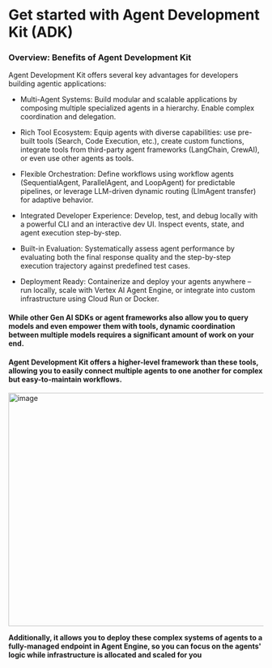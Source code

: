 # Get started with Agent Development Kit (ADK)

### Overview: Benefits of Agent Development Kit

Agent Development Kit offers several key advantages for developers building agentic applications:

* Multi-Agent Systems: Build modular and scalable applications by composing multiple specialized agents in a hierarchy. Enable complex coordination and delegation.

* Rich Tool Ecosystem: Equip agents with diverse capabilities: use pre-built tools (Search, Code Execution, etc.), create custom functions, integrate tools from third-party agent frameworks (LangChain, CrewAI), or even use other agents as tools.

* Flexible Orchestration: Define workflows using workflow agents (SequentialAgent, ParallelAgent, and LoopAgent) for predictable pipelines, or leverage LLM-driven dynamic routing (LlmAgent transfer) for adaptive behavior.

* Integrated Developer Experience: Develop, test, and debug locally with a powerful CLI and an interactive dev UI. Inspect events, state, and agent execution step-by-step.

* Built-in Evaluation: Systematically assess agent performance by evaluating both the final response quality and the step-by-step execution trajectory against predefined test cases.

* Deployment Ready: Containerize and deploy your agents anywhere – run locally, scale with Vertex AI Agent Engine, or integrate into custom infrastructure using Cloud Run or Docker.


#### While other Gen AI SDKs or agent frameworks also allow you to query models and even empower them with tools, dynamic coordination between multiple models requires a significant amount of work on your end.

#### Agent Development Kit offers a higher-level framework than these tools, allowing you to easily connect multiple agents to one another for complex but easy-to-maintain workflows.

<img width="988" height="460" alt="image" src="https://github.com/user-attachments/assets/a39f22ea-3bec-4418-8e9f-2d58847332bf" />

__Additionally, it allows you to deploy these complex systems of agents to a fully-managed endpoint in Agent Engine, so you can focus on the agents' logic while infrastructure is allocated and scaled for you__
